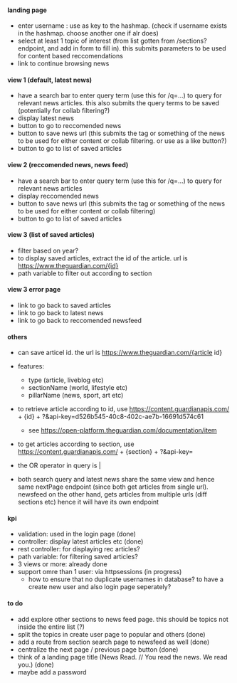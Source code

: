 #### landing page
- enter username : use as key to the hashmap. (check if username exists in the hashmap. choose another one if alr does)
- select at least 1 topic of interest (from list gotten from /sections? endpoint, and add in form to fill in). this submits parameters to be used for content based reccomendations
- link to continue browsing news

#### view 1 (default, latest news)
- have a search bar to enter query term (use this for /q=...) to query for relevant news articles. this also submits the query terms to be saved (potentially for collab filtering?)
- display latest news 
- button to go to reccomended news 
- button to save news url (this submits the tag or something of the news to be used for either content or collab filtering. or use as a like button?)
- button to go to list of saved articles

#### view 2 (reccomended news, news feed)
- have a search bar to enter query term (use this for /q=...) to query for relevant news articles
- display reccomended news 
- button to save news url (this submits the tag or something of the news to be used for either content or collab filtering)
- button to go to list of saved articles

#### view 3 (list of saved articles)
- filter based on year?
- to display saved articles, extract the id of the article. url is https://www.theguardian.com/{id}
- path variable to filter out according to section

#### view 3 error page 
- link to go back to saved articles
- link to go back to latest news
- link to go back to reccomended newsfeed




#### others
- can save articel id. the url is https://www.theguardian.com/{article id}
- features: 
    - type (article, liveblog etc)
    - sectionName (world, lifestyle etc)
    - pillarName (news, sport, art etc)

- to retrieve article according to id, use https://content.guardianapis.com/ + {id} + ?&api-key=d526b545-40c8-402c-ae7b-16691d574c61 
    - see https://open-platform.theguardian.com/documentation/item
- to get articles according to section, use https://content.guardianapis.com/ + {section} + ?&api-key=
- the OR operator in query is | 
- both search query and latest news share the same view and hence same nextPage endpoint (since both get articles from single url). newsfeed on the other hand, gets articles from multiple urls (diff sections etc) hence it will have its own endpoint


#### kpi
- validation: used in the login page (done)
- controller: display latest articles etc (done)
- rest controller: for displaying rec articles?
- path variable: for filtering saved articles?
- 3 views or more: already done
- support omre than 1 user: via httpsessions (in progress)
    - how to ensure that no duplicate usernames in database? to have a create new user and also login page seperately?

#### to do
- add explore other sections to news feed page. this should be topics not inside the entire list (?)
- split the topics in create user page to popular and others (done) 
- add a route from section search page to newsfeed as well (done)
- centralize the next page / previous page button (done)
- think of a landing page title (News Read. // You read the news. We read you.) (done) 
- maybe add a password